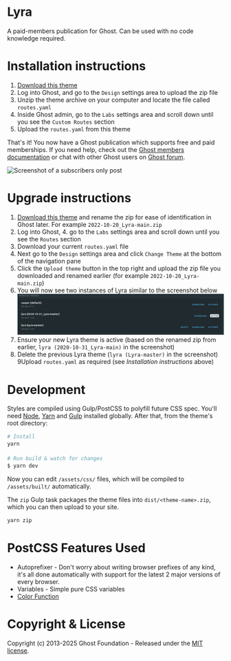 # Lyra

A paid-members publication for Ghost. Can be used with no code knowledge required.

# Installation instructions

1. [Download this theme](https://github.com/TryGhost/Lyra/archive/main.zip)
2. Log into Ghost, and go to the `Design` settings area to upload the zip file
3. Unzip the theme archive on your computer and locate the file called `routes.yaml`
4. Inside Ghost admin, go to the `Labs` settings area and scroll down until you see the `Custom Routes` section
5. Upload the `routes.yaml` from this theme

That's it! You now have a Ghost publication which supports free and paid memberships. If you need help, check out the <a href="https://ghost.org/docs/members/">Ghost members documentation</a> or chat with other Ghost users on <a href="https://forum.ghost.org">Ghost forum</a>.

![Screenshot of a subscribers only post](https://user-images.githubusercontent.com/120485/67228748-1fdd1400-f464-11e9-921f-ecbf5f412ed5.png)

# Upgrade instructions

1. [Download this theme](https://github.com/TryGhost/Lyra/archive/refs/heads/main.zip) and rename the zip for ease of identification in Ghost later.  For example `2022-10-20_Lyra-main.zip`
2. Log into Ghost, 4. go to the `Labs` settings area and scroll down until you see the `Routes` section
3. Download your current `routes.yaml` file 
4. Next go to the `Design` settings area and click `Change Theme` at the bottom of the navigation pane
5. Click the `Upload theme` button in the top right and upload the zip file you downloaded and renamed earlier (for example `2022-10-20_Lyra-main.zip`)
6. You will now see two instances of Lyra similar to the screenshot below
    ![Themes list showing two copies of Lyra](docs/TwoLyraInstances.png)
7. Ensure your new Lyra theme is active (based on the renamed zip from earlier, `lyra (2020-10-31_Lyra-main)` in the screenshot)
8. Delete the previous Lyra theme (`lyra (Lyra-master)` in the screenshot)
9Upload `routes.yaml` as required (see _Installation instructions_ above)

# Development

Styles are compiled using Gulp/PostCSS to polyfill future CSS spec. You'll need [Node](https://nodejs.org/), [Yarn](https://yarnpkg.com/) and [Gulp](https://gulpjs.com) installed globally. After that, from the theme's root directory:

```bash
# Install
yarn

# Run build & watch for changes
$ yarn dev
```

Now you can edit `/assets/css/` files, which will be compiled to `/assets/built/` automatically.

The `zip` Gulp task packages the theme files into `dist/<theme-name>.zip`, which you can then upload to your site.

```bash
yarn zip
```

# PostCSS Features Used

- Autoprefixer - Don't worry about writing browser prefixes of any kind, it's all done automatically with support for the latest 2 major versions of every browser.
- Variables - Simple pure CSS variables
- [Color Function](https://github.com/postcss/postcss-color-function)


# Copyright & License

Copyright (c) 2013-2025 Ghost Foundation - Released under the [MIT license](LICENSE).
